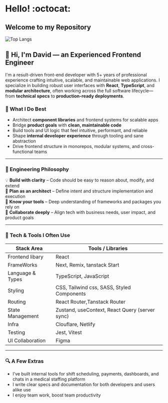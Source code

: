 # Hello! :octocat:
## Welcome to my Repository

  ![Top Langs](https://github-readme-stats.vercel.app/api/top-langs/?username=Davydx7&layout=compact&title_color=3382ed&text_color=ffffff&icon_color=22c55e&bg_color=000000&hide_border=true&locale=en)

## 👋 Hi, I'm David — an Experienced Frontend Engineer

I'm a result-driven front-end developer with 5+ years of professional experience crafting intuitive, scalable, and maintainable web applications. I specialize in building robust user interfaces with **React**, **TypeScript**, and **modular architecture**, often working across the full software lifecycle—from **technical specs** to **production-ready deployments**.

### 🚀 What I Do Best

- Architect **component libraries** and frontend systems for scalable apps
- Bridge **product goals** with **clean, maintainable code**
- Build tools and UI logic that feel intuitive, performant, and reliable
- Shape **internal developer experience** through tooling and sane abstraction
- Drive frontend structure in monorepos, modular systems, and cross-functional teams

---

### 🧠 Engineering Philosophy

💡 **Build with clarity** – Code should be easy to reason about, modify, and extend  
🧭 **Plan as an architect** – Define intent and structure implementation and execution  
🔧 **Know your tools** – Deep understanding of frameworks and packages you rely on  
🤝 **Collaborate deeply** – Align tech with business needs, user impact, and product goals  

---

### 🧰 Tech & Tools I Often Use

| Stack Area         | Tools / Libraries |
|--------------------|------------------|
| Frontend libary    | React |
| FrameWorks         | Next, Remix, tanstack Start |
| Language & Types   | TypeScript, JavaScript |
| Styling            | CSS, Tailwind css, SASS, Styled Components |
| Routing            | React Router,Tanstack Router |
| State Management   | Zustand, useContext, React Query (server sync) |
| Infra              | Clouflare, Netlify |
| Testing            | Jest, Vitest |
| UI Collaboration   | Figma |

---

### 🔍 A Few Extras

- I’ve built internal tools for shift scheduling, payments, dashboards, and chats in a medical staffing platform
- I write clear specs and documentation for both developers and users alike use
- I enjoy team work, boost team productivity




